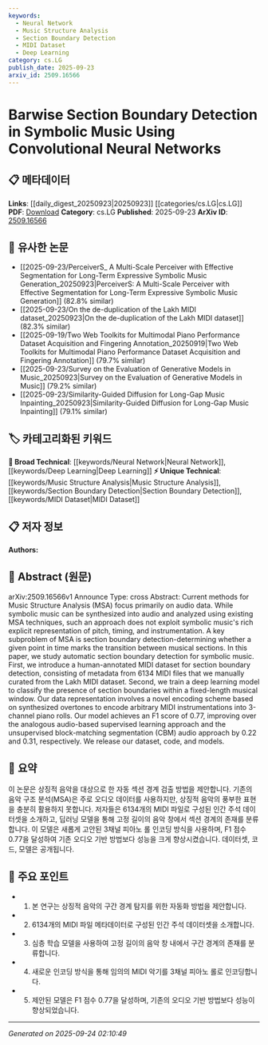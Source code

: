```yaml
---
keywords:
  - Neural Network
  - Music Structure Analysis
  - Section Boundary Detection
  - MIDI Dataset
  - Deep Learning
category: cs.LG
publish_date: 2025-09-23
arxiv_id: 2509.16566
---
```


<!-- KEYWORD_LINKING_METADATA:
{
  "processed_timestamp": "2025-09-24T02:10:49.267064",
  "vocabulary_version": "1.0",
  "selected_keywords": [
    "Neural Network",
    "Music Structure Analysis",
    "Section Boundary Detection",
    "MIDI Dataset",
    "Deep Learning"
  ],
  "rejected_keywords": [],
  "similarity_scores": {
    "Neural Network": 0.85,
    "Music Structure Analysis": 0.7,
    "Section Boundary Detection": 0.65,
    "MIDI Dataset": 0.6,
    "Deep Learning": 0.8
  },
  "extraction_method": "AI_prompt_based",
  "budget_applied": true,
  "candidates_json": {
    "candidates": [
      {
        "surface": "Convolutional Neural Networks",
        "canonical": "Neural Network",
        "aliases": [
          "CNN",
          "ConvNet"
        ],
        "category": "broad_technical",
        "rationale": "Neural Networks are a foundational concept in deep learning, relevant for linking to other machine learning techniques.",
        "novelty_score": 0.3,
        "connectivity_score": 0.9,
        "specificity_score": 0.6,
        "link_intent_score": 0.85
      },
      {
        "surface": "Music Structure Analysis",
        "canonical": "Music Structure Analysis",
        "aliases": [
          "MSA"
        ],
        "category": "unique_technical",
        "rationale": "This is a specific domain application, useful for connecting works focused on music analysis.",
        "novelty_score": 0.7,
        "connectivity_score": 0.6,
        "specificity_score": 0.8,
        "link_intent_score": 0.7
      },
      {
        "surface": "Section Boundary Detection",
        "canonical": "Section Boundary Detection",
        "aliases": [
          "Boundary Detection"
        ],
        "category": "unique_technical",
        "rationale": "A specific task within music analysis, facilitating links to works on segmentation and boundary detection.",
        "novelty_score": 0.8,
        "connectivity_score": 0.5,
        "specificity_score": 0.9,
        "link_intent_score": 0.65
      },
      {
        "surface": "MIDI Dataset",
        "canonical": "MIDI Dataset",
        "aliases": [
          "MIDI Data"
        ],
        "category": "unique_technical",
        "rationale": "Datasets are crucial for reproducibility and linking related research in symbolic music.",
        "novelty_score": 0.6,
        "connectivity_score": 0.7,
        "specificity_score": 0.7,
        "link_intent_score": 0.6
      },
      {
        "surface": "Deep Learning Model",
        "canonical": "Deep Learning",
        "aliases": [
          "DL Model"
        ],
        "category": "broad_technical",
        "rationale": "Deep learning models are widely used across various domains, enhancing connectivity to machine learning research.",
        "novelty_score": 0.4,
        "connectivity_score": 0.85,
        "specificity_score": 0.5,
        "link_intent_score": 0.8
      }
    ],
    "ban_list_suggestions": [
      "audio data",
      "performance improvement"
    ]
  },
  "decisions": [
    {
      "candidate_surface": "Convolutional Neural Networks",
      "resolved_canonical": "Neural Network",
      "decision": "linked",
      "scores": {
        "novelty": 0.3,
        "connectivity": 0.9,
        "specificity": 0.6,
        "link_intent": 0.85
      }
    },
    {
      "candidate_surface": "Music Structure Analysis",
      "resolved_canonical": "Music Structure Analysis",
      "decision": "linked",
      "scores": {
        "novelty": 0.7,
        "connectivity": 0.6,
        "specificity": 0.8,
        "link_intent": 0.7
      }
    },
    {
      "candidate_surface": "Section Boundary Detection",
      "resolved_canonical": "Section Boundary Detection",
      "decision": "linked",
      "scores": {
        "novelty": 0.8,
        "connectivity": 0.5,
        "specificity": 0.9,
        "link_intent": 0.65
      }
    },
    {
      "candidate_surface": "MIDI Dataset",
      "resolved_canonical": "MIDI Dataset",
      "decision": "linked",
      "scores": {
        "novelty": 0.6,
        "connectivity": 0.7,
        "specificity": 0.7,
        "link_intent": 0.6
      }
    },
    {
      "candidate_surface": "Deep Learning Model",
      "resolved_canonical": "Deep Learning",
      "decision": "linked",
      "scores": {
        "novelty": 0.4,
        "connectivity": 0.85,
        "specificity": 0.5,
        "link_intent": 0.8
      }
    }
  ]
}
-->

# Barwise Section Boundary Detection in Symbolic Music Using Convolutional Neural Networks

## 📋 메타데이터

**Links**: [[daily_digest_20250923|20250923]] [[categories/cs.LG|cs.LG]]
**PDF**: [Download](https://arxiv.org/pdf/2509.16566.pdf)
**Category**: cs.LG
**Published**: 2025-09-23
**ArXiv ID**: [2509.16566](https://arxiv.org/abs/2509.16566)

## 🔗 유사한 논문
- [[2025-09-23/PerceiverS_ A Multi-Scale Perceiver with Effective Segmentation for Long-Term Expressive Symbolic Music Generation_20250923|PerceiverS: A Multi-Scale Perceiver with Effective Segmentation for Long-Term Expressive Symbolic Music Generation]] (82.8% similar)
- [[2025-09-23/On the de-duplication of the Lakh MIDI dataset_20250923|On the de-duplication of the Lakh MIDI dataset]] (82.3% similar)
- [[2025-09-19/Two Web Toolkits for Multimodal Piano Performance Dataset Acquisition and Fingering Annotation_20250919|Two Web Toolkits for Multimodal Piano Performance Dataset Acquisition and Fingering Annotation]] (79.7% similar)
- [[2025-09-23/Survey on the Evaluation of Generative Models in Music_20250923|Survey on the Evaluation of Generative Models in Music]] (79.2% similar)
- [[2025-09-23/Similarity-Guided Diffusion for Long-Gap Music Inpainting_20250923|Similarity-Guided Diffusion for Long-Gap Music Inpainting]] (79.1% similar)

## 🏷️ 카테고리화된 키워드
**🧠 Broad Technical**: [[keywords/Neural Network|Neural Network]], [[keywords/Deep Learning|Deep Learning]]
**⚡ Unique Technical**: [[keywords/Music Structure Analysis|Music Structure Analysis]], [[keywords/Section Boundary Detection|Section Boundary Detection]], [[keywords/MIDI Dataset|MIDI Dataset]]

## 📋 저자 정보

**Authors:** 

## 📄 Abstract (원문)

arXiv:2509.16566v1 Announce Type: cross 
Abstract: Current methods for Music Structure Analysis (MSA) focus primarily on audio data. While symbolic music can be synthesized into audio and analyzed using existing MSA techniques, such an approach does not exploit symbolic music's rich explicit representation of pitch, timing, and instrumentation. A key subproblem of MSA is section boundary detection-determining whether a given point in time marks the transition between musical sections. In this paper, we study automatic section boundary detection for symbolic music. First, we introduce a human-annotated MIDI dataset for section boundary detection, consisting of metadata from 6134 MIDI files that we manually curated from the Lakh MIDI dataset. Second, we train a deep learning model to classify the presence of section boundaries within a fixed-length musical window. Our data representation involves a novel encoding scheme based on synthesized overtones to encode arbitrary MIDI instrumentations into 3-channel piano rolls. Our model achieves an F1 score of 0.77, improving over the analogous audio-based supervised learning approach and the unsupervised block-matching segmentation (CBM) audio approach by 0.22 and 0.31, respectively. We release our dataset, code, and models.

## 📝 요약

이 논문은 상징적 음악을 대상으로 한 자동 섹션 경계 검출 방법을 제안합니다. 기존의 음악 구조 분석(MSA)은 주로 오디오 데이터를 사용하지만, 상징적 음악의 풍부한 표현을 충분히 활용하지 못합니다. 저자들은 6134개의 MIDI 파일로 구성된 인간 주석 데이터셋을 소개하고, 딥러닝 모델을 통해 고정 길이의 음악 창에서 섹션 경계의 존재를 분류합니다. 이 모델은 새롭게 고안된 3채널 피아노 롤 인코딩 방식을 사용하며, F1 점수 0.77을 달성하여 기존 오디오 기반 방법보다 성능을 크게 향상시켰습니다. 데이터셋, 코드, 모델은 공개됩니다.

## 🎯 주요 포인트

- 1. 본 연구는 상징적 음악의 구간 경계 탐지를 위한 자동화 방법을 제안합니다.
- 2. 6134개의 MIDI 파일 메타데이터로 구성된 인간 주석 데이터셋을 소개합니다.
- 3. 심층 학습 모델을 사용하여 고정 길이의 음악 창 내에서 구간 경계의 존재를 분류합니다.
- 4. 새로운 인코딩 방식을 통해 임의의 MIDI 악기를 3채널 피아노 롤로 인코딩합니다.
- 5. 제안된 모델은 F1 점수 0.77을 달성하며, 기존의 오디오 기반 방법보다 성능이 향상되었습니다.


---

*Generated on 2025-09-24 02:10:49*